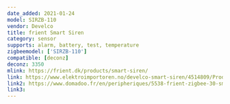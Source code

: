 ```yaml
---
date_added: 2021-01-24
model: SIRZB-110
vendor: Develco
title: frient Smart Siren
category: sensor
supports: alarm, battery, test, temperature
zigbeemodel: ['SIRZB-110']
compatible: [deconz]
deconz: 3350
mlink: https://frient.dk/products/smart-siren/
link: https://www.elektroimportoren.no/develco-smart-siren/4514809/Product.html
link2: https://www.domadoo.fr/en/peripheriques/5538-frient-zigbee-30-smart-siren-5713594002422.html
link3: 
---
```



